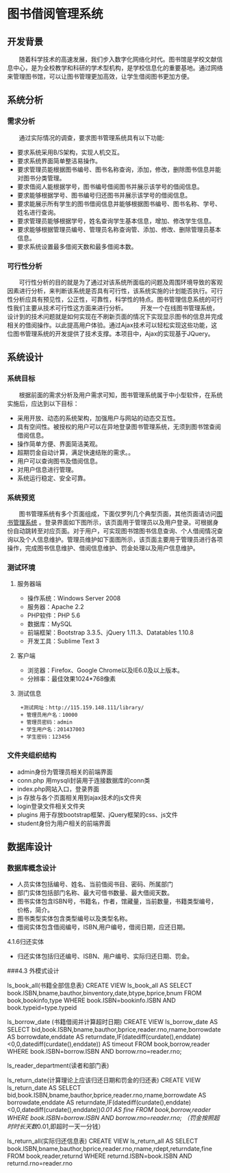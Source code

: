 # 图书借阅管理系统	 

## 开发背景

&#160; &#160; &#160; &#160;随着科学技术的高速发展，我们步入数字化网络化时代。图书馆是学校文献信息中心，是为全校教学和科研的学术型机构，是学校信息化的重要基地。通过网络来管理图书馆，可以让图书管理更加高效，让学生借阅图书更加方便。
## 系统分析

### 需求分析

&#160; &#160; &#160; &#160;通过实际情况的调查，要求图书管理系统具有以下功能:
+ 要求系统采用B/S架构，实现人机交互。
+ 要求系统界面简单整洁易操作。
+ 要求管理员能根据图书编号、图书名称查询，添加，修改，删除图书信息并能对图书分类管理。
+ 要求借阅人能根据学号，图书编号借阅图书并展示该学号的借阅信息。
+ 要求能够根据学号、图书编号归还图书并展示该学号的借阅信息。
+ 要求能展示所有学生的图书借阅信息并能够根据图书编号、图书名称、学号、姓名进行查询。
+ 要求管理员能够根据学号，姓名查询学生基本信息，增加、修改学生信息。
+ 要求能够根据管理员编号、管理员名称查询管、添加、修改、删除管理员基本信息。
+ 要求系统设置最多借阅天数和最多借阅本数。

### 可行性分析

&#160; &#160; &#160; &#160;可行性分析的目的就是为了通过对该系统所面临的问题及周围环境导致的客观因素进行分析，来判断该系统是否具有可行性，该系统实施的计划能否执行。可行性分析应具有预见性，公正性，可靠性，科学性的特点。图书管理信息系统的可行性我们主要从技术可行性这方面来进行分析。
&#160; &#160; &#160; &#160;开发一个在线图书管理系统，设计到的技术问题就是如何实现在不刷新页面的情况下实现显示图书的信息并完成相关的借阅操作。以此提高用户体验。通过Ajax技术可以轻松实现这些功能，这位图书管理系统的开发提供了技术支撑。本项目中，Ajax的实现基于JQuery。
## 系统设计
### 系统目标
&#160; &#160; &#160; &#160;根据前面的需求分析及用户需求可知，图书管理系统属于中小型软件，在系统实施后，应达到以下目标：
+ 采用开放、动态的系统架构，加强用户与网站的动态交互性。
+ 具有空间性。被授权的用户可以在异地登录图书管理系统，无须到图书馆查阅借阅信息。
+ 操作简单方便、界面简洁美观。
+ 超期罚金自动计算，满足快速结账的需求。。
+ 用户可以查询图书及借阅信息。
+ 对用户信息进行管理。
+ 系统运行稳定、安全可靠。

### 系统预览
&#160; &#160; &#160; &#160;图书管理系统有多个页面组成，下面仅罗列几个典型页面，其他页面请访问[图书管理系统](http://115.159.148.111/library/) 。登录界面如下图所示，该页面用于管理员以及用户登录。可根据身份自动跳转至对应页面。对于用户，可实现图书馆图书信息查询、个人借阅情况查询以及个人信息维护。管理员维护如下面图所示，该页面主要用于管理员进行各项操作，完成图书信息维护、借阅信息维护、罚金处理以及用户信息维护。

### 测试环境
1. 服务器端
	+ 操作系统：Windows Server 2008
	+ 服务器：Apache 2.2
	+ PHP软件：PHP 5.6
	+ 数据库：MySQL
	+ 前端框架：Bootstrap 3.3.5、jQuery 1.11.3、Datatables 1.10.8
	+ 开发工具：Sublime Text 3
2. 客户端
	+ 浏览器：Firefox、Google Chrome以及IE6.0及以上版本。
	+ 分辨率：最佳效果1024*768像素
3. 测试信息

		+测试网址：http://115.159.148.111/library/
		+ 管理员用户名：10000
		+ 管理员密码：admin
		+ 学生用户名：201437003
		+ 学生密码：123456
		
### 文件夹组织结构
 
+ admin身份为管理员相关的前端界面
+ conn.php 用mysqli封装用于连接数据库的conn类
+ index.php网站入口，登录界面
+ js 存放与各个页面相关用到ajax技术的js文件夹
+ login登录文件相关文件夹
+ plugins 用于存放bootstrap框架、jQuery框架的css、js文件
+ student身份为用户相关的前端界面

## 数据库设计
### 数据库概念设计

+ 人员实体包括编号、姓名、当前借阅书目、密码、所属部门
+ 部门实体包括部门名称、最大可借书数量、最大借阅天数。
+ 图书实体包含ISBN号，书籍名，作者，馆藏量，当前数量，书籍类型编号，价格，简介。 
+ 图书类型实体包含类型编号以及类型名称。
+ 借阅实体包含借阅编号，ISBN,用户编号，借阅日期，应还日期。
 
4.1.6归还实体
+ 归还实体包括归还编号、ISBN、用户编号、实际归还日期、罚金。
 
###4.3 外模式设计

ls_book_all(书籍全部信息表)
	CREATE VIEW ls_book_all AS
	SELECT book.ISBN,bname,bauthor,binventory,date,btype,bprice,bnum FROM book,bookinfo,type WHERE book.ISBN=bookinfo.ISBN AND book.typeid=type.typeid
 
ls_borrow_date (书籍借阅并计算超时日期)
	CREATE VIEW ls_borrow_date AS
	SELECT bid,book.ISBN,bname,bauthor,bprice,reader.rno,rname,borrowdate AS borrowdate,enddate AS returndate,IF(datediff(curdate(),enddate)<0,0,datediff(curdate(),enddate)) AS timeout FROM book,borrow,reader WHERE book.ISBN=borrow.ISBN AND borrow.rno=reader.rno;

ls_reader_department(读者和部门表)
 
ls_return_date(计算理论上应该归还日期和罚金的归还表)
	CREATE VIEW ls_return_date AS
	SELECT bid,book.ISBN,bname,bauthor,bprice,reader.rno,rname,borrowdate AS borrowdate,enddate AS returndate,IF(datediff(curdate(),enddate)<0,0,datediff(curdate(),enddate))*0.01 AS fine FROM book,borrow,reader WHERE book.ISBN=borrow.ISBN AND borrow.rno=reader.rno;
（罚金按照超时时长天数*0.01,即超时一天一分钱）
 
ls_return_all(实际归还信息表)
	CREATE VIEW ls_return_all AS
	SELECT book.ISBN,bname,bauthor,bprice,reader.rno,rname,rdept,returndate,fine FROM book,reader,returnd WHERE returnd.ISBN=book.ISBN AND returnd.rno=reader.rno

